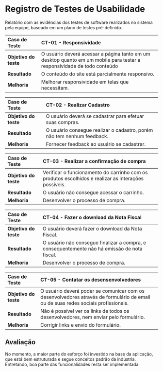 # Registro de Testes de Usabilidade

Relatório com as evidências dos testes de software realizados no sistema pela equipe, baseado em um plano de testes pré-definido.

|Caso de Teste | CT-01 - Responsividade|
|:--|:--|
|**Objetivo do teste**| O usuário deverá acessar a página tanto em um desktop quanto em um mobile para testar a responsividade de todo conteúdo|
|**Resultado**|O conteúdo do site está parcialmente responsivo.|
|**Melhoria**|Melhorar responsividade em telas que necessitam.|

|Caso de Teste | CT-02 - Realizar Cadastro|
|:--|:--|
|**Objetivo do teste**|O usuário deverá se cadastrar para efetuar suas compras.|
|**Resultado**|O usuário consegue realizar o cadastro, porém não tem nenhum feedback.|
|**Melhoria**|Fornecer feedback ao usuário se cadastrar.|

|Caso de Teste | CT-03 - Realizar a confirmação de compra|
|:--|:--|
|**Objetivo do teste**|Verificar o funcionamento do carrinho com os produtos escolhidos e realizar as interações possíveis.|
|**Resultado**|O usuário não consegue acessar o carrinho.|
|**Melhoria**|Desenvolver o processo de compra.|

|Caso de Teste | CT-04 - Fazer o download da Nota Fiscal|
|:--|:--|
|**Objetivo do teste**|O usuário deverá fazer o download da Nota Fiscal.|
|**Resultado**|O usuário não consegue finalizar a compra, e consequentemente não há emissão de nota fiscal.|
|**Melhoria**|Desenvolver o processo de compra.|

|Caso de Teste | CT-05 - Contatar os desensenvolvedores|
|:--|:--|
|**Objetivo do teste**|O usuário deverá poder se comunicar com os desenvolvedores através de formulário de email ou de suas redes sociais profissionais.|
|**Resultado**|Não é possível ver os links de todos os desenvolvedores, nem enviar pelo formulário.|
|**Melhoria**|Corrigir links e envio do formulário.|

## Avaliação

No momento, a maior parte do esforço foi investido na base da aplicação, que está bem estruturada e segue conceitos padrão da indústria. Entretando, boa parte das funcionalidades resta ser implementada.